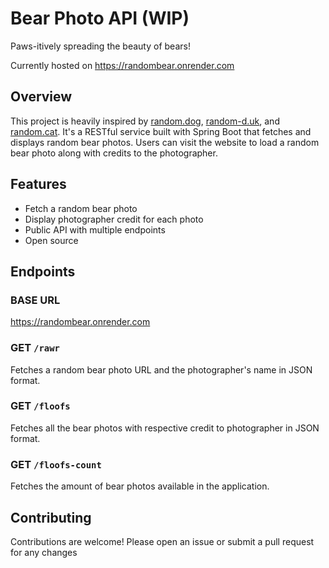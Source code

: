 # Bear Photo API (WIP)
Paws-itively spreading the beauty of bears! 

Currently hosted on https://randombear.onrender.com

## Overview
This project is heavily inspired by [random.dog](https://random.dog), [random-d.uk](https://random-d.uk), and [random.cat](https://random.cat). It's a RESTful service built with Spring Boot that fetches and displays random bear photos. Users can visit the website to load a random bear photo along with credits to the photographer.

## Features
- Fetch a random bear photo
- Display photographer credit for each photo
- Public API with multiple endpoints
- Open source

## Endpoints
### BASE URL
https://randombear.onrender.com

### GET `/rawr`
Fetches a random bear photo URL and the photographer's name in JSON format.

### GET `/floofs`
Fetches all the bear photos with respective credit to photographer in JSON format.

### GET `/floofs-count`
Fetches the amount of bear photos available in the application.

## Contributing
Contributions are welcome! Please open an issue or submit a pull request for any changes
